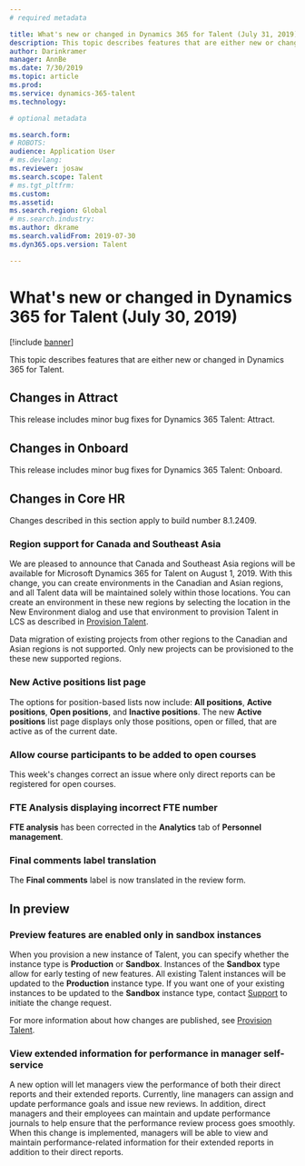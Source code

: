 ```yaml
---
# required metadata

title: What's new or changed in Dynamics 365 for Talent (July 31, 2019)
description: This topic describes features that are either new or changed in Microsoft Dynamics 365 for Talent.
author: Darinkramer
manager: AnnBe
ms.date: 7/30/2019
ms.topic: article
ms.prod: 
ms.service: dynamics-365-talent
ms.technology: 

# optional metadata

ms.search.form: 
# ROBOTS: 
audience: Application User
# ms.devlang: 
ms.reviewer: josaw
ms.search.scope: Talent
# ms.tgt_pltfrm: 
ms.custom: 
ms.assetid: 
ms.search.region: Global
# ms.search.industry: 
ms.author: dkrame
ms.search.validFrom: 2019-07-30
ms.dyn365.ops.version: Talent

---
```

# What's new or changed in Dynamics 365 for Talent (July 30, 2019)

[!include [banner](includes/banner.md)]

This topic describes features that are either new or changed in Dynamics 365 for Talent.

## Changes in Attract
This release includes minor bug fixes for Dynamics 365 Talent: Attract.

## Changes in Onboard
This release includes minor bug fixes for Dynamics 365 Talent: Onboard.

## Changes in Core HR
Changes described in this section apply to build number 8.1.2409.


### Region support for Canada and Southeast Asia

We are pleased to announce that Canada and Southeast Asia regions will be available for Microsoft Dynamics 365 for Talent on August 1, 2019. With this change, you can create environments in the Canadian and Asian regions, and all Talent data will be maintained solely within those locations. You can create an environment in these new regions by selecting the location in the New Environment dialog and use that environment to provision Talent in LCS as described in [Provision Talent](https://docs.microsoft.com/en-us/dynamics365/unified-operations/talent/provisioning-talent).

Data migration of existing projects from other regions to the Canadian and Asian regions is not supported. Only new projects can be provisioned to the these new supported regions.

### New Active positions list page

The options for position-based lists now include: **All positions**, **Active positions**, **Open positions**, and **Inactive positions**. The new **Active positions** list page displays only those positions, open or filled, that are active as of the current date. 

### Allow course participants to be added to open courses

This week's changes correct an issue where only direct reports can be registered for open courses.

### FTE Analysis displaying incorrect FTE number

**FTE analysis** has been corrected in the **Analytics** tab of **Personnel management**.

### Final comments label translation

The **Final comments** label is now translated in the review form.

## In preview

### Preview features are enabled only in sandbox instances

When you provision a new instance of Talent, you can specify whether the instance type is **Production** or **Sandbox**. Instances of the **Sandbox** type allow for early testing of new features. All existing Talent instances will be updated to the **Production** instance type. If you want one of your existing instances to be updated to the **Sandbox** instance type, contact [Support](https://docs.microsoft.com/dynamics365/unified-operations/talent/talent-support) to initiate the change request.

For more information about how changes are published, see [Provision Talent](https://docs.microsoft.com/dynamics365/unified-operations/talent/provisioning-talent).

### View extended information for performance in manager self-service

A new option will let managers view the performance of both their direct reports and their extended reports. Currently, line managers can assign and update performance goals and issue new reviews. In addition, direct managers and their employees can maintain and update performance journals to help ensure that the performance review process goes smoothly. When this change is implemented, managers will be able to view and maintain performance-related information for their extended reports in addition to their direct reports.
